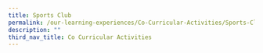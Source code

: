 ```yaml
---
title: Sports Club
permalink: /our-learning-experiences/Co-Curricular-Activities/Sports-Club/
description: ""
third_nav_title: Co Curricular Activities
---
```

